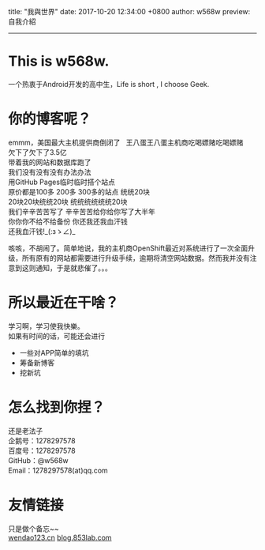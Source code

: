 title: "我與世界"
date: 2017-10-20 12:34:00 +0800
author: w568w
preview: 自我介紹

---
# This is w568w.
一个热衷于Android开发的高中生，Life is short , I choose Geek.
# 你的博客呢？  
emmm，美国最大主机提供商倒闭了  
王八蛋王八蛋主机商吃喝嫖赌吃喝嫖赌  
欠下了欠下了3.5亿  
带着我的网站和数据库跑了  
我们没有没有没有办法办法  
用GitHub Pages临时临时搭个站点   
原价都是100多 200多 300多的站点 统统20块  
20块20块统统20块 统统统统统统20块   
我们辛辛苦苦写了 辛辛苦苦给你给你写了大半年  
你你你不给不给备份 你还我还我血汗钱  
还我血汗钱!\_(:зゝ∠)\_  
 
  
咳咳，不胡闹了。简单地说，我的主机商OpenShift最近对系统进行了一次全面升级，所有原有的网站都需要进行升级手续，逾期将清空网站数据。然而我并没有注意到这则通知，于是就悲催了。。。
# 所以最近在干啥？
学习啊，学习使我快樂。  
如果有时间的话，可能还会进行  
* 一些对APP简单的填坑  
* 筹备新博客  
* 挖新坑  
# 怎么找到你捏？
还是老法子  
企鹅号：1278297578  
百度号：1278297578  
GitHub：@w568w   
Email：1278297578(at)qq.com   
# 友情链接
只是做个备忘~~  
[wendao123.cn](http://wendao123.cn/)
[blog.853lab.com](http://blog.853lab.com/)
